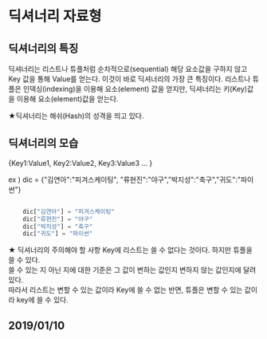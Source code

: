 # 딕셔너리 자료형 

## 딕셔너리의 특징

딕셔너리는 리스트나 튜플처럼 순차적으로(sequential) 해당 요소값을 구하지 않고 Key 값을 통해 Value를 얻는다. 이것이 바로 딕셔너리의 가장 큰 특징이다. 
리스트나 튜플은 인덱싱(indexing)을 이용해 요소(element) 값을 얻지만, 딕셔너리는 키(Key)값을 이용해 요소(element)값을 얻는다. 

★딕셔너리는 해쉬(Hash)의 성격을 띄고 있다. 

## 딕셔너리의 모습
{Key1:Value1, Key2:Value2, Key3:Value3 ... }

ex ) dic = {"김연아":"피겨스케이팅", "류현진":"야구","박지성":"축구","귀도":"파이썬"} 
```python

    dic["김연아"] = "피겨스케이팅"
    dic["류현진"] = "야구"
    dic["박지성"] = "축구"
    dic["귀도"] = "파이썬"

```
★ 딕셔너리의 주의해야 할 사항
  Key에 리스트는 쓸 수 없다는 것이다. 하지만 튜플을 쓸 수 있다.  
  쓸 수 있는 지 아닌 지에 대한 기준은 그 값이 변하는 값인지 변하지 않는 값인지에 달려 있다.  
  따라서 리스트는 변할 수 있는 값이라 Key에 쓸 수 없는 반면, 튜플은 변할 수 있는 값이라 key에 쓸 수 있다.   
  
  
  ## 2019/01/10
